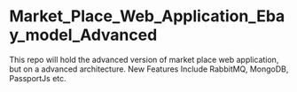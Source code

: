 # Market_Place_Web_Application_Ebay_model_Advanced
This repo will hold the advanced version of market place web application, but on a advanced architecture. New Features Include RabbitMQ, MongoDB, PassportJs etc.
